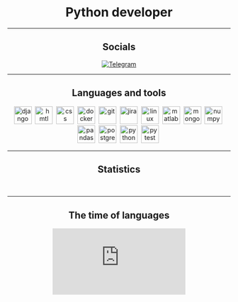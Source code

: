 <div id="header" align="center">
    <h1>Python developer</h1>
</div>

---

<div id="socials" align="center">
    <h2>Socials</h2>
    <a href="https://t.me/throlib">
        <img src="https://img.shields.io/badge/Telegram-blue?style=for-the-badge&logo=telegram&logoColor=white"
             alt="Telegram"/>
    </a>
</div>

---

<div id="tools" align="center">
    <h2>Languages and tools</h2>
    <img src="https://cdn.jsdelivr.net/gh/devicons/devicon/icons/django/django-plain-wordmark.svg" title="django"
         width="40" height="40"/>&nbsp;
    <img src="https://cdn.jsdelivr.net/gh/devicons/devicon/icons/html5/html5-original-wordmark.svg" title="hmtl"
         width="40" height="40"/>&nbsp;
    <img src="https://cdn.jsdelivr.net/gh/devicons/devicon/icons/css3/css3-original-wordmark.svg" title="css" width="40"
         height="40"/>&nbsp;
    <img src="https://cdn.jsdelivr.net/gh/devicons/devicon/icons/docker/docker-original-wordmark.svg" title="docker"
         width="40" height="40"/>&nbsp;
    <img src="https://cdn.jsdelivr.net/gh/devicons/devicon/icons/git/git-original.svg" title="git" width="40"
         height="40"/>&nbsp;
    <img src="https://cdn.jsdelivr.net/gh/devicons/devicon/icons/jira/jira-plain-wordmark.svg" title="jira" width="40"
         height="40"/>&nbsp;
    <img src="https://cdn.jsdelivr.net/gh/devicons/devicon/icons/linux/linux-original.svg" title="linux" width="40"
         height="40"/>&nbsp;
    <img src="https://cdn.jsdelivr.net/gh/devicons/devicon/icons/matlab/matlab-original.svg" title="matlab" width="40"
         height="40"/>&nbsp;
    <img src="https://cdn.jsdelivr.net/gh/devicons/devicon/icons/mongodb/mongodb-original-wordmark.svg" title="mongodb"
         width="40" height="40"/>&nbsp;
    <img src="https://cdn.jsdelivr.net/gh/devicons/devicon/icons/numpy/numpy-original-wordmark.svg" title="numpy"
         width="40" height="40"/>&nbsp;
    <img src="https://cdn.jsdelivr.net/gh/devicons/devicon/icons/pandas/pandas-original-wordmark.svg" title="pandas"
         width="40" height="40"/>&nbsp;
    <img src="https://cdn.jsdelivr.net/gh/devicons/devicon/icons/postgresql/postgresql-original-wordmark.svg"
         title="postgresql" width="40" height="40"/>&nbsp;
    <img src="https://cdn.jsdelivr.net/gh/devicons/devicon/icons/python/python-original-wordmark.svg" title="python"
         width="40" height="40"/>&nbsp;
    <img src="https://cdn.jsdelivr.net/gh/devicons/devicon/icons/pytest/pytest-original-wordmark.svg" title="pytest"
         width="40" height="40"/>&nbsp;
</div>

---

<div id="stat" align="center">
    <h2>Statistics</h2>
    <img src="https://github-profile-summary-cards.vercel.app/api/cards/profile-details?username=sayasufi&theme=github_dark"
         alt=""/>
    <img src="https://github-profile-summary-cards.vercel.app/api/cards/most-commit-language?username=sayasufi&theme=github_dark"
         alt=""/>
    <img src="https://github-profile-summary-cards.vercel.app/api/cards/stats?username=sayasufi&theme=github_dark"
         alt=""/>
</div>

---

<div id="stat" align="center">
    <h2>The time of languages</h2>
    <figure>
        <embed src="https://wakatime.com/share/@018c3f04-b140-41f9-a489-5b0143d153f5/9abe6569-fed1-4c07-911c-592757c0a0ef.svg"></embed>
    </figure>
</div>
